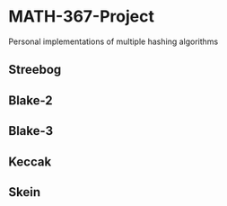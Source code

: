 # MATH-367-Project
Personal implementations of multiple hashing algorithms

## Streebog

## Blake-2

## Blake-3

## Keccak

## Skein
